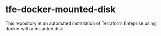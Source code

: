 # tfe-docker-mounted-disk
This repository is an automated installation of Terraform Enteprise using docker with a mounted disk
